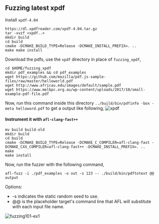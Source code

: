 
## Fuzzing latest xpdf
Install `xpdf-4.04`
```
https://dl.xpdfreader.com/xpdf-4.04.tar.gz
tar -xvzf <xpdf..>
mkdir build
cd build
cmake -DCMAKE_BUILD_TYPE=Release -DCMAKE_INSTALL_PREFIX=. ..
make make install
```

Download the pdfs, use the `xpdf` directory in place of `fuzzing_xpdf`,
```
cd $HOME/fuzzing_xpdf
mkdir pdf_examples && cd pdf_examples
wget https://github.com/mozilla/pdf.js-sample-files/raw/master/helloworld.pdf
wget http://www.africau.edu/images/default/sample.pdf
wget https://www.melbpc.org.au/wp-content/uploads/2017/10/small-example-pdf-file.pdf
```
Now, run this command inside this directory `../build/bin/pdfinfo -box -meta helloword.pdf` to get a output like following,
![xpdf](pics/xpdf-4.04.png)

#### Instrument it with `afl-clang-fast++`

```
mv build build-old
mkdir build
cd build
cmake -DCMAKE_BUILD_TYPE=Release -DCMAKE_C_COMPILER=afl-clang-fast -DCMAKE_CXX_COMPILER=afl-clang-fast++ -DCMAKE_INSTALL_PREFIX=. ..
make
make install
```

Now, run the fuzzer with the following command,
```
afl-fuzz -i ./pdf_examples -o out -s 123 -- ./build/bin/pdftotext @@ output
```
Options:
 - -s indicates the static random seed to use.
 - @@ is the placeholder target's command line that AFL will substitute with each input file name.

![fuzzing101-ex1](pics/fuzzing-xpdf-4.04.png)
